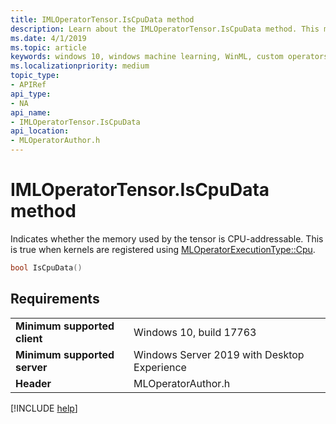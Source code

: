 ```yaml
---
title: IMLOperatorTensor.IsCpuData method
description: Learn about the IMLOperatorTensor.IsCpuData method. This method indicates whether the memory used by the tensor is CPU-addressable.
ms.date: 4/1/2019
ms.topic: article
keywords: windows 10, windows machine learning, WinML, custom operators, IsCpuData
ms.localizationpriority: medium
topic_type:
- APIRef
api_type:
- NA
api_name:
- IMLOperatorTensor.IsCpuData
api_location:
- MLOperatorAuthor.h
---
```


# IMLOperatorTensor.IsCpuData method

Indicates whether the memory used by the tensor is CPU-addressable. This is true when kernels are registered using [MLOperatorExecutionType::Cpu](MLOperatorExecutionType.md).

```cpp
bool IsCpuData()
```

## Requirements

| | |
|-|-|
| **Minimum supported client** | Windows 10, build 17763 |
| **Minimum supported server** | Windows Server 2019 with Desktop Experience |
| **Header** | MLOperatorAuthor.h |

[!INCLUDE [help](../../includes/get-help.md)]
